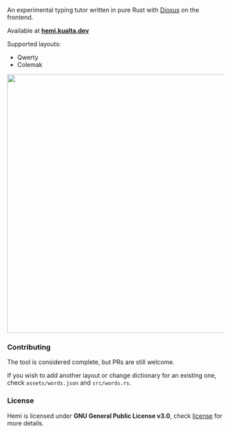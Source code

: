 An experimental typing tutor written in pure Rust with [Dioxus](https://github.com/dioxuslabs/dioxus) on the frontend.

Available at <b> [hemi.kualta.dev](https://hemi.kualta.dev/) </b> 

Supported layouts:
 - Qwerty
 - Colemak

<img src="https://user-images.githubusercontent.com/72769566/216391187-3e45efae-3185-4997-851c-e86367c200d2.png" width="600" align="center">

### Contributing 
The tool is considered complete, but PRs are still welcome.
 
If you wish to add another layout or change dictionary for an existing one, check `assets/words.json` and `src/words.rs`.

### License
Hemi is licensed under **GNU General Public License v3.0**, check [license](LICENSE) for more details.
